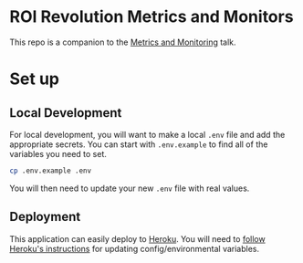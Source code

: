 # ROI Revolution Metrics and Monitors

This repo is a companion to the [Metrics and Monitoring](https://docs.google.com/presentation/d/1EnU5w80kRjuBldmZ-JvBziWpyTMj3pG8FHcVy00ZEvY/edit#slide=id.g4ddb5f2743_0_66) talk.

# Set up

## Local Development

For local development, you will want to make a local `.env` file and add the appropriate secrets. You can start with `.env.example` to find all of the variables you need to set.

```bash
cp .env.example .env
```

You will then need to update your new `.env` file with real values.

## Deployment

This application can easily deploy to [Heroku](https://www.heroku.com/). You will need to [follow Heroku's instructions](https://devcenter.heroku.com/articles/config-vars) for updating config/environmental variables.